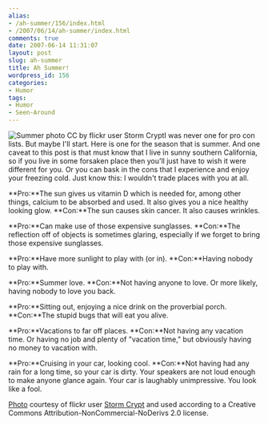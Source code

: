 ```yaml
---
alias:
- /ah-summer/156/index.html
- /2007/06/14/ah-summer/index.html
comments: true
date: 2007-06-14 11:31:07
layout: post
slug: ah-summer
title: Ah Summer!
wordpress_id: 156
categories:
- Humor
tags:
- Humor
- Seen-Around
---
```


![Summer photo CC by flickr user Storm Crypt](http://farm2.static.flickr.com/1126/548495930_e714338645_o.jpg)I was never one for pro con lists. But maybe I'll start. Here is one for the season that is summer. And one caveat to this post is that must know that I live in sunny southern California, so if you live in some forsaken place then you'll just have to wish it were different for you. Or you can bask in the cons that I experience and enjoy your freezing cold. Just know this: I wouldn't trade places with you at all.

**Pro:**The sun gives us vitamin D which is needed for, among other things, calcium to be absorbed and used. It also gives you a nice healthy looking glow.
**Con:**The sun causes skin cancer. It also causes wrinkles.

**Pro:**Can make use of those expensive sunglasses.
**Con:**The reflection off of objects is sometimes glaring, especially if we forget to bring those expensive sunglasses.

**Pro:**Have more sunlight to play with (or in).
**Con:**Having nobody to play with.

**Pro:**Summer love.
**Con:**Not having anyone to love. Or more likely, having nobody to love you back.

**Pro:**Sitting out, enjoying a nice drink on the proverbial porch.
**Con:**The stupid bugs that will eat you alive.

**Pro:**Vacations to far off places.
**Con:**Not having any vacation time. Or having no job and plenty of "vacation time," but obviously having no money to vacation with.

**Pro:**Cruising in your car, looking cool.
**Con:**Not having had any rain for a long time, so your car is dirty. Your speakers are not loud enough to make anyone glance again. Your car is laughably unimpressive. You look like a fool.

[Photo](http://www.flickr.com/photos/storm-crypt/548084413/) courtesy of flickr user [Storm Crypt](http://www.flickr.com/photos/storm-crypt/) and used according to a Creative Commons Attribution-NonCommercial-NoDerivs 2.0 license.
